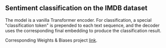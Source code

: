 ## Sentiment classification on the IMDB dataset

The model is a vanilla Transformer encoder. For classification, a special "classification token" is prepended to each text sequence,
and the decoder uses the corresponding final embedding to produce the classification result.

Corresponding Weights & Biases project [link](https://wandb.ai/balazs-opra/sentiment-classification-transformer).
